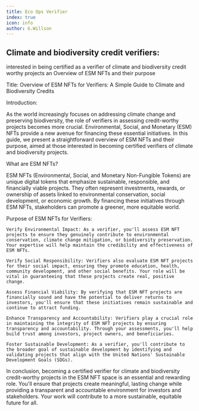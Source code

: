 ```yaml
---
title: Eco Ops Verifier
index: true
icon: info
author: G.Willson
---
```


## Climate and biodiversity credit verifiers:



interested in being certified as a verifier of climate and biodiversity credit worthy projects an Overview of ESM NFTs and their purpose

Title: Overview of ESM NFTs for Verifiers: A Simple Guide to Climate and Biodiversity Credits

Introduction:

As the world increasingly focuses on addressing climate change and preserving biodiversity, the role of verifiers in assessing credit-worthy projects becomes more crucial. Environmental, Social, and Monetary (ESM) NFTs provide a new avenue for financing these essential initiatives. In this guide, we present a straightforward overview of ESM NFTs and their purpose, aimed at those interested in becoming certified verifiers of climate and biodiversity projects.

What are ESM NFTs?

ESM NFTs (Environmental, Social, and Monetary Non-Fungible Tokens) are unique digital tokens that emphasize sustainable, responsible, and financially viable projects. They often represent investments, rewards, or ownership of assets linked to environmental conservation, social development, or economic growth. By financing these initiatives through ESM NFTs, stakeholders can promote a greener, more equitable world.

Purpose of ESM NFTs for Verifiers:

    Verify Environmental Impact: As a verifier, you'll assess ESM NFT projects to ensure they genuinely contribute to environmental conservation, climate change mitigation, or biodiversity preservation. Your expertise will help maintain the credibility and effectiveness of ESM NFTs.

    Verify Social Responsibility: Verifiers also evaluate ESM NFT projects for their social impact, ensuring they promote education, health, community development, and other social benefits. Your role will be vital in guaranteeing that these projects create real, positive change.

    Assess Financial Viability: By verifying that ESM NFT projects are financially sound and have the potential to deliver returns to investors, you'll ensure that these initiatives remain sustainable and continue to attract funding.

    Enhance Transparency and Accountability: Verifiers play a crucial role in maintaining the integrity of ESM NFT projects by ensuring transparency and accountability. Through your assessments, you'll help build trust among investors, project owners, and beneficiaries.

    Foster Sustainable Development: As a verifier, you'll contribute to the broader goal of sustainable development by identifying and validating projects that align with the United Nations' Sustainable Development Goals (SDGs).

In conclusion, becoming a certified verifier for climate and biodiversity credit-worthy projects in the ESM NFT space is an essential and rewarding role. You'll ensure that projects create meaningful, lasting change while providing a transparent and accountable environment for investors and stakeholders. Your work will contribute to a more sustainable, equitable future for all.
